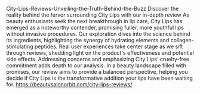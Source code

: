 City-Lips-Reviews-Unveiling-the-Truth-Behind-the-Buzz
Discover the reality behind the fervor surrounding City Lips with our in-depth review
As beauty enthusiasts seek the next breakthrough in lip care, City Lips has emerged as a noteworthy contender, promising fuller, more youthful lips without invasive procedures. Our exploration dives into the science behind its ingredients, highlighting the synergy of hydrating elements and collagen-stimulating peptides. Real user experiences take center stage as we sift through reviews, shedding light on the product's effectiveness and potential side effects. Addressing concerns and emphasizing City Lips' cruelty-free commitment adds depth to our analysis. In a beauty landscape filled with promises, our review aims to provide a balanced perspective, helping you decide if City Lips is the transformative addition your lips have been waiting for.
https://beautysalonorbit.com/city-lips-reviews/
